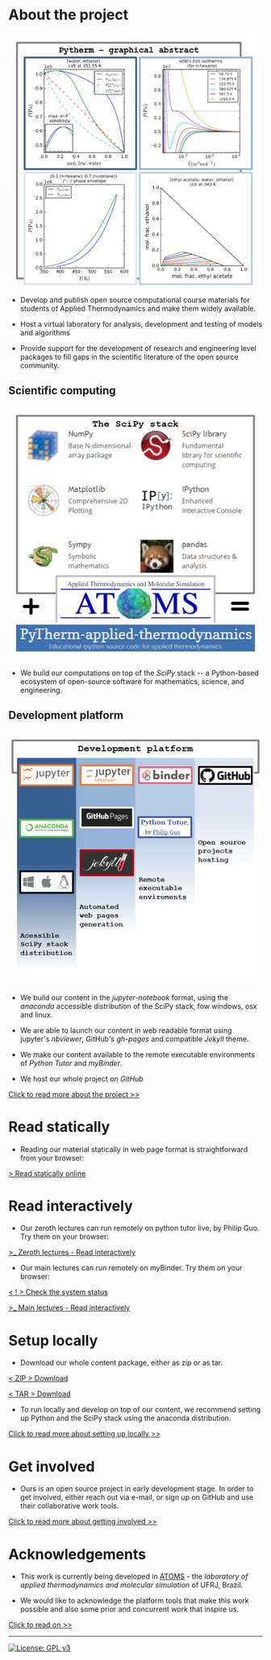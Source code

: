 # About the project

![graphical abstract](figs/graphical-abstract.PNG)

* Develop and publish open source computational course materials for students of Applied Thermodynamics and make them widely available.

* Host a virtual laboratory for analysis, development and testing of models and algorithms

* Provide support for the development of research and engineering level packages to fill gaps in the scientific literature of the open source community.

## Scientific computing

![scipy plus atoms](figs/scipy-plus-atoms.PNG)

* We build our computations on top of the *SciPy* stack -- a Python-based ecosystem of open-source software for mathematics, science, and engineering.

## Development platform

![development platform](figs/dev-platform.PNG)

* We build our content in the *jupyter-notebook* format, using the *anaconda* accessible distribution of the SciPy stack,  fow windows, osx and linux.

* We are able to launch our content in web readable format using jupyter's *nbviewer*, GitHub's *gh-pages* and compatible *Jekyll* theme.

* We make our content available to the remote executable environments of *Python Tutor* and *myBinder*.

* We host our whole project on *GitHub*

[Click to read more about the project >>](pages/about.md)

# Read statically

* Reading our material statically in web page format is straightforward from your browser:

[ > Read statically online ](http://nbviewer.jupyter.org/github/iurisegtovich/PyTherm-applied-thermodynamics/blob/master/index.ipynb)

# Read interactively

 * Our zeroth lectures can run remotely on python tutor live, by Philip Guo. Try them on your browser:

[ >_ Zeroth lectures - Read interactively ](http://nbviewer.jupyter.org/github/iurisegtovich/PyTherm-applied-thermodynamics/blob/master/contents/index/zeroth-lectures.ipynb)

 * Our main lectures can run remotely on myBinder. Try them on your browser:

[< ! > Check the system status](http://mybinder.org/status)

[ >_ Main lectures - Read interactively](http://mybinder.org:/repo/iurisegtovich/pytherm-applied-thermodynamics)

# Setup locally

* Download our whole content package, either as zip or as tar.

[< ZIP > Download](http://github.com/iurisegtovich/PyTherm-applied-thermodynamics/zipball/master)

[< TAR >  Download](http://github.com/iurisegtovich/PyTherm-applied-thermodynamics/tarball/master)

* To run locally and develop on top of our content, we recommend setting up Python and the SciPy stack using the anaconda distribution.

[Click to read more about setting up locally >>](pages/setup.md)

# Get involved

* Ours is an open source project in early development stage. In order to get involved, either reach out via e-mail, or sign up on GitHub and use their collaborative work tools.

[Click to read more about getting involved >>](pages/getinvolved.md)

# Acknowledgements

* This work is currently being developed in [ATOMS][ATOMS-site] - the *laboratory of applied thermodynamics and molecular simulation* of UFRJ, Brazil.

[ATOMS-site]: http://atoms.peq.coppe.ufrj.br

* We would like to acknowledge the platform tools that make this work possible and also some prior and concurrent work that inspire us.

[Click to read on >>](pages/acknowledgements.md)

---

 [![License: GPL v3](https://img.shields.io/badge/License-GPL%20v3-red.svg)](http://www.gnu.org/licenses/gpl-3.0)
